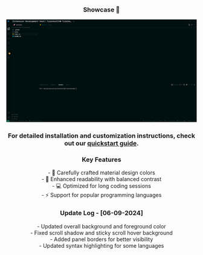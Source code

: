 <h3 align="center">Showcase 🎨</h3>

<div align="center">
  <img src="https://raw.githubusercontent.com/TylerAustInW/stylta-material-dark/refs/heads/Quickstart-MD/images/Showcase.png" alt="Stylta Material Dark Showcase">
</div>

<h3 align="center">
  For detailed installation and customization instructions, check out our <a href="https://github.com/TylerAustInW/stylta-material-dark/blob/main/vsc-extension-quickstart.md">quickstart guide</a>.
</p>

<h3 align="center">Key Features</h3>

<p align="center">
- 🎨 Carefully crafted material design colors<br>
- 👀 Enhanced readability with balanced contrast<br>
- 💻 Optimized for long coding sessions<br>
- ⚡ Support for popular programming languages
</p>
<h3 align="center">Update Log - [06-09-2024]</h3>

<p align="center">
- Updated overall background and foreground color<br>
- Fixed scroll shadow and sticky scroll hover background<br>
- Added panel borders for better visibility<br>
- Updated syntax highlighting for some languages
</p>
